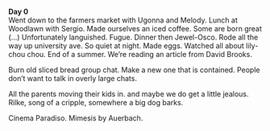 **Day 0**  
Went down to the farmers market with Ugonna and Melody. Lunch at Woodlawn with Sergio. Made ourselves an iced coffee. Some are born great (...)  Unfortunately languished. Fugue. Dinner then Jewel-Osco. Rode all the way up university ave. So quiet at night. Made eggs. Watched all about lily-chou chou. End of a summer. We’re reading an article from David Brooks.

Burn old sliced bread group chat. Make a new one that is contained. People don’t want to talk in overly large chats.

All the parents moving their kids in. and maybe we do get a little jealous. Rilke, song of a cripple, somewhere a big dog barks.

Cinema Paradiso. Mimesis by Auerbach.